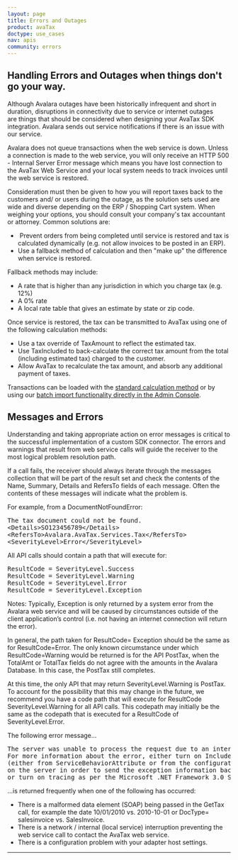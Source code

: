 ```yaml
---
layout: page
title: Errors and Outages
product: avaTax
doctype: use_cases
nav: apis
community: errors
---
```

<h2>Handling Errors and Outages when things don't go your way.</h2>
Although Avalara outages have been historically infrequent and short in duration, disruptions in connectivity due to service or internet outages are things that should be considered when designing your AvaTax SDK integration. Avalara sends out service notifications if there is an issue with our service.

Avalara does not queue transactions when the web service is down. Unless a connection is made to the web service, you will only receive an HTTP 500 - Internal Server Error message which means you have lost connection to the AvaTax Web Service and your local system needs to track invoices until the web service is restored.

Consideration must then be given to how you will report taxes back to the customers and/ or users during the outage, as the solution sets used are wide and diverse depending on the ERP / Shopping Cart system. When weighing your options, you should consult your company's tax accountant or attorney. Common solutions are:
<ul>
	<li> Prevent orders from being completed until service is restored and tax is calculated dynamically (e.g. not allow invoices to be posted in an ERP).</li>
	<li>Use a fallback method of calculation and then "make up" the difference when service is restored.</li>
</ul>
Fallback methods may include:
<ul>
	<li><span style="line-height: 13.993056297302246px;">A rate that is higher than any jurisdiction in which you charge tax (e.g. 12%)</span></li>
	<li>A 0% rate</li>
	<li>A local rate table that gives an estimate by state or zip code.</li>
</ul>
Once service is restored, the tax can be transmitted to AvaTax using one of the following calculation methods:
<ul>
	<li><span style="line-height: 13.993056297302246px;">Use a tax override of TaxAmount to reflect the estimated tax.</span></li>
	<li>Use TaxIncluded to back-calculate the correct tax amount from the total (including estimated tax) charged to the customer.</li>
	<li>Allow AvaTax to recalculate the tax amount, and absorb any additional payment of taxes.</li>
</ul>
Transactions can be loaded with the <a href="/avatax/gettax">standard calculation method</a> or by using our <a href="https://help.avalara.com/000_AvaTax_Calc/000AvaTaxCalc_User_Guide/060_Managing_Transactions/030_Importing_Transactions">batch import functionality directly in the Admin Console</a>.
<h2>Messages and Errors</h2>
Understanding and taking appropriate action on error messages is critical to the successful implementation of a custom SDK connector. The errors and warnings that result from web service calls will guide the receiver to the most logical problem resolution path.

If a call fails, the receiver should always iterate through the messages collection that will be part of the result set and check the contents of the Name, Summary, Details and RefersTo fields of each message. Often the contents of these messages will indicate what the problem is.

For example, from a DocumentNotFoundError:
<pre class="prettyprint lang-html">The tax document could not be found.
&lt;Details&gt;SO123456789&lt;/Details&gt;
&lt;RefersTo&gt;Avalara.AvaTax.Services.Tax&lt;/RefersTo&gt;
&lt;SeverityLevel&gt;Error&lt;/SeverityLevel&gt;
</pre>
All API calls should contain a path that will execute for:
<pre class="prettyprint lang-cs">ResultCode = SeverityLevel.Success
ResultCode = SeverityLevel.Warning
ResultCode = SeverityLevel.Error
ResultCode = SeverityLevel.Exception
</pre>
Notes:
Typically, Exception is only returned by a system error from the Avalara web service and will be caused by circumstances outside of the client application’s control (i.e. not having an internet connection will return the error).

In general, the path taken for ResultCode= Exception should be the same as for ResultCode=Error.
The only known circumstance under which ResultCode=Warning would be returned is for the API PostTax, when the TotalAmt or TotalTax fields do not agree with the amounts in the Avalara Database. In this case, the PostTax still completes.

At this time, the only API that may return SeverityLevel.Warning is PostTax. To account for the possibility that this may change in the future, we recommend you have a code path that will execute for ResultCode SeverityLevel.Warning for all API calls. This codepath may initially be the same as the codepath that is executed for a ResultCode of SeverityLevel.Error.

The following error message...
<pre class="prettyprint lang-text">The server was unable to process the request due to an internal error.
For more information about the error, either turn on IncludeExceptionDetailInFaults 
(either from ServiceBehaviorAttribute or from the configuration behavior) 
on the server in order to send the exception information back to the client, 
or turn on tracing as per the Microsoft .NET Framework 3.0 SDK documentation and inspect the server trace logs.</pre>
...is returned frequently when one of the following has occurred:
<ul>
	<li>There is a malformed data element (SOAP) being passed in the GetTax call, for example the date 10/01/2010 vs. 2010-10-01 or DocType= salesinvoice vs. SalesInvoice.</li>
	<li>There is a network / internal (local service) interruption preventing the web service call to contact the AvaTax web service.</li>
	<li>There is a configuration problem with your adapter host settings.</li>
</ul>
<script src="https://google-code-prettify.googlecode.com/svn/loader/run_prettify.js"></script>


<hr />
